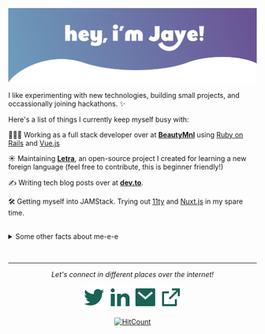 <img src="readme/hero.svg">

I like experimenting with new technologies, building small projects, and occassionally joining hackathons. ✨

Here's a list of things I currently keep myself busy with:

👩🏻‍💻 Working as a full stack developer over at **[BeautyMnl](https://beautymnl.com)** using [Ruby on Rails](https://rubyonrails.org/) and [Vue.js](https://vuejs.org/)

☀️ Maintaining **[Letra](https://github.com/jayehernandez/letra-extension)**, an open-source project I created for learning a new foreign language (feel free to contribute, this is beginner friendly!)

✍️ Writing tech blog posts over at **[dev.to](https://dev.to/jayehernandez)**.

🛠 Getting myself into JAMStack. Trying out [11ty](https://www.11ty.dev/) and [Nuxt.js](https://nuxtjs.org/) in my spare time.

<br>
<details>
  <summary>Some other facts about me-e-e</summary>
  <br>
  <i>Siri play ME! by Taylor Swift ft. Brendon Urie 🎶</i>

  - I post random photos and trip snippets at **[VSCO](https://vsco.co/jayehernandez)**. (Look at the Journal's tab!)
  - My go to jam when coding: musicals. Non-stop. ⭐️
  - I absolutely adore Eevee, the best Pokemon.

  ![My github stats](https://github-readme-stats.vercel.app/api?username=jayehernandez&show_icons=true)
</details>

<br><hr>
<div align="center">
  <p><i>Let's connect in different places over the internet!</i><p>

  <a href="https://twitter.com/jayehernandez_" alt="Twitter"><img src="readme/twitter-fill.svg"></a>
  <a href="https://www.linkedin.com/in/jayehernandez/" alt="Linkedin"><img src="readme/linkedin-fill.svg"></a>
  <a href="mailto:jaye@jayehernandez.com" alt="Contact me"><img src="readme/mail-fill.svg"></a>
  <a href="https://jayehernandez.com" alt="My site"><img src="readme/external-link-line.svg"></a>

  [![HitCount](http://hits.dwyl.com/jayehernandez/jayehernandez.svg)](http://hits.dwyl.com/jayehernandez/jayehernandez)
</div>
